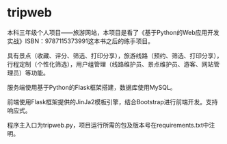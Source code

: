 # tripweb
本科三年级个人项目——旅游网站，本项目是看了《基于Python的Web应用开发实战》ISBN：9787115373991这本书之后的练手项目。

具有景点（收藏、评分、筛选、打印分享），旅游线路（预约、筛选、打印分享），行程定制（个性化筛选），用户组管理（线路维护员、景点维护员、游客、网站管理员）等功能。

服务端使用基于Python的Flask框架搭建，数据库使用MySQL。

前端使用Flask框架提供的JinJa2模板引擎，结合Bootstrap进行前端开发。支持响应式。

程序主入口为tripweb.py，项目运行所需的包及版本号在requirements.txt中注明。
